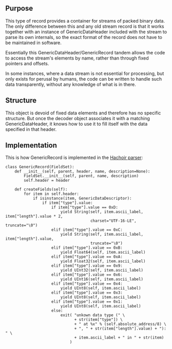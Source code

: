 ## Purpose ##

This type of record provides a container for streams of packed binary data. The only difference between this and any old stream record is that it works together with an instance of GenericDataHeader included with the stream to parse its own internals, so the exact format of the record does not have to be maintained in software.

Essentially this GenericDataHeader/GenericRecord tandem allows the code to access the stream's elements by name, rather than through fixed pointers and offsets.

In some instances, where a data stream is not essential for processing, but only exists for perusal by humans, the code can be written to handle such data transparently, without any knowledge of what is in there.

## Structure ##

This object is devoid of fixed data elements and therefore has no specific structure. But once the decoder object associates it with a matching GenericDataHeader, it knows how to use it to fill itself with the data specified in that header.

## Implementation ##

This is how GenericRecord is implemented in the [Hachoir parser](HachoirParser.md):

```
class GenericRecord(FieldSet):
    def __init__(self, parent, header, name, description=None):
        FieldSet.__init__(self, parent, name, description)
        self.header = header
 
    def createFields(self):
        for item in self.header:
            if isinstance(item, GenericDataDescriptor):
                if item["type"].value:
                    if item["type"].value == 0xD:
                        yield String(self, item.ascii_label, item["length"].value * 2,
                                     charset="UTF-16-LE", truncate="\0")
                    elif item["type"].value == 0xC:
                        yield String(self, item.ascii_label, item["length"].value,
                                     truncate="\0")
                    elif item["type"].value == 0xB:
                        yield Float64(self, item.ascii_label)
                    elif item["type"].value == 0xA:
                        yield Float32(self, item.ascii_label)
                    elif item["type"].value == 0x9:
                        yield UInt32(self, item.ascii_label)
                    elif item["type"].value == 0x6:
                        yield UInt16(self, item.ascii_label)
                    elif item["type"].value == 0x4:
                        yield UInt8(self, item.ascii_label)
                    elif item["type"].value == 0x3:
                        yield UInt8(self, item.ascii_label)
                    elif item["type"].value == 0x1:
                        yield UInt8(self, item.ascii_label)
                    else:
                        exit( "unkown data type (" \
                              + str(item["type"]) \
                              + " at %x" % (self.absolute_address/8) \
                              + ", " + str(item["length"].value) + "): " \
                              + item.ascii_label + " in " + str(item)
                            )

```